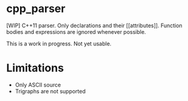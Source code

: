 # cpp_parser
[WIP] C++11 parser. Only declarations and their [[attributes]]. Function bodies and expressions are ignored whenever possible.

This is a work in progress. Not yet usable.

# Limitations
- Only ASCII source
- Trigraphs are not supported
